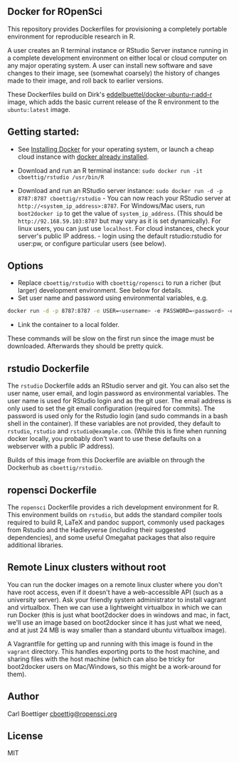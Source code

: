 ## Docker for ROpenSci

This repository provides Dockerfiles for provisioning a completely
portable environment for reproducible research in R.

A user creates an R terminal instance or RStudio Server instance running
in a complete development environment on either local or cloud computer
on any major operating system. A user can install new software and save
changes to their image, see (somewhat coarsely) the history of changes
made to their image, and roll back to earlier versions.

These Dockerfiles build on Dirk's [eddelbuettel/docker-ubuntu-r:add-r]() image,
which adds the basic current release of the R environment to the `ubuntu:latest` image.

## Getting started:

- See [Installing Docker]() for your operating system, or launch a cheap
cloud instance with [docker already installed]().

- Download and run an R terminal instance: `sudo docker run -it
cboettig/rstudio /usr/bin/R`

- Download and run an RStudio server instance: `sudo docker run -d -p
8787:8787 cboettig/rstudio` - You can now reach your RStudio server
at `http://<system_ip_address>:8787`.  For Windows/Mac users, run
`boot2docker ip` to get the value of `system_ip_address`. (This should
be `http://92.168.59.103:8787` but may vary as it is set dynamically).
For linux users, you can just use `localhost`.  For cloud instances,
check your server's public IP address.  - login using the default
rstudio:rstudio for user:pw, or configure particular users (see below).

## Options

- Replace `cboettig/rstudio` with `cboettig/ropensci` to run a richer (but larger) development environment.  See below for details.
- Set user name and password using environmental variables, e.g.

```bash
docker run -d -p 8787:8787 -e USER=<username> -e PASSWORD=<password> -e EMAIL=you@somewhere.com cboettig/rstudio
```
- Link the container to a local folder.



These commands will be slow on the first run since the image must be
downloaded.  Afterwards they should be pretty quick.

## rstudio Dockerfile

The `rstudio` Dockerfile adds an RStudio server and git.  You can also set
the user name, user email, and login password as environmental variables.
The user name is used for RStudio login and as the git user. The email
address is only used to set the git email configuration (required for
commits).  The password is used only for the Rstudio login (and sudo
commands in a bash shell in the container).  If these variables are not
provided, they default to `rstudio`, `rstudio` and `rstudio@example.com`.
(While this is fine when running docker locally, you probably don't want
to use these defaults on a webserver with a public IP address).

Builds of this image from this Dockerfile are avialble on through the
Dockerhub as `cboettig/rstudio`.

## ropensci Dockerfile

The `ropensci` Dockerfile provides a rich development environment for R.
This environment builds on `rstudio`, but adds the standard compiler tools
required to build R, LaTeX and pandoc support, commonly used packages
from Rstudio and the Hadleyverse (including their suggested dependencies),
and some useful Omegahat packages that also require additional libraries.

## Remote Linux clusters without root

You can run the docker images on a remote linux cluster where you don't
have root access, even if it doesn't have a web-accessible API (such as
a university server).  Ask your friendly system administrator to install
vagrant and virtualbox.  Then we can use a lightweight virtualbox in
which we can run Docker (this is just what boot2docker does in windows
and mac, in fact, we'll use an image based on boot2docker since it has
just what we need, and at just 24 MB is way smaller than a standard
ubuntu virtualbox image).

A Vagrantfile for getting up and running with this image is found in the
`vagrant` directory.  This handles exporting ports to the host machine,
and sharing files with the host machine (which can also be tricky
for boot2docker users on Mac/Windows, so this might be a work-around
for them).


## Author

Carl Boettiger <cboettig@ropensci.org>

## License

MIT
